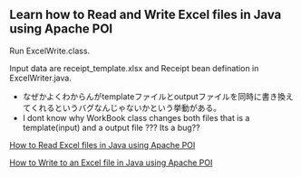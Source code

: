 ## Learn how to Read and Write Excel files in Java using Apache POI

Run ExcelWrite.class.

Input data are receipt_template.xlsx and Receipt bean defination in ExcelWriter.java.

* なぜかよくわからんがtemplateファイルとoutputファイルを同時に書き換えてくれるというバグなんじゃないかという挙動がある。
* I dont know why WorkBook class changes both files that is a template(input) and a output file ??? Its a bug??

[How to Read Excel files in Java using Apache POI](https://www.callicoder.com/java-read-excel-file-apache-poi/)

[How to Write to an Excel file in Java using Apache POI](https://www.callicoder.com/java-write-excel-file-apache-poi/)